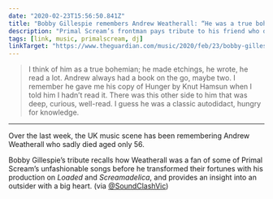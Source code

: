 ```yaml
---
date: "2020-02-23T15:56:50.841Z"
title: "Bobby Gillespie remembers Andrew Weatherall: “He was a true bohemian” (The Guardian)"
description: "Primal Scream’s frontman pays tribute to his friend who died last week"
tags: [link, music, primalscream, dj]
linkTarget: "https://www.theguardian.com/music/2020/feb/23/bobby-gillespie-on-screamadelica-producer-andrew-weatherall?fbclid=IwAR35FdtbJmzOcb_Fzh19jacBBcMANJU_z7fLOEy9biF8tWoe9MLIAiyUoGo"
---
```

> I think of him as a true bohemian; he made etchings, he wrote, he read a lot. Andrew always had a book on the go, maybe two. I remember he gave me his copy of Hunger by Knut Hamsun when I told him I hadn’t read it. There was this other side to him that was deep, curious, well-read. I guess he was a classic autodidact, hungry for knowledge.
---

Over the last week, the UK music scene has been remembering Andrew Weatherall who sadly died aged only 56.

Bobby Gillespie’s tribute recalls how Weatherall was a fan of some of Primal Scream’s unfashionable songs before he transformed their fortunes with his production on _Loaded_ and _Screamadelica_, and provides an insight into an outsider with a big heart. (via [@SoundClashVic](https://twitter.com/SoundClashVic))
